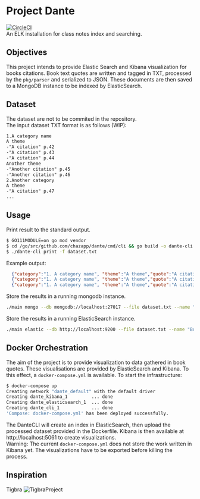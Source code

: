 # Project Dante
[![CircleCI](https://circleci.com/gh/chazapp/dante.svg?style=svg)](https://circleci.com/gh/chazapp/dante)  
An ELK installation for class notes index and searching.

## Objectives

This project intends to provide Elastic Search and Kibana visualization for books citations.
Book text quotes are written and tagged in TXT, processed by the `pkg/parser` and serialized to JSON.
These documents are then saved to a MongoDB instance to be indexed by ElasticSearch. 

## Dataset

The dataset are not to be commited in the repository.  
The input dataset TXT format is as follows (WIP):
```txt
1.A category name
A theme
-"A citation" p.42
-"A citation" p.43
-"A citation" p.44
Another theme
-"Another citation" p.45
-"Another citation" p.46
2.Another category
A theme
-"A citation" p.47
...
```

## Usage

Print result to the standard output.
```bash
$ GO111MODULE=on go mod vendor
$ cd /go/src/github.com/chazapp/dante/cmd/cli && go build -o dante-cli 
$ ./dante-cli print -f dataset.txt 
```

Example output: 
```json
  {"category":"1. A category name", "theme":"A theme","quote":"A citation","page":40}
  {"category":"1. A category name", "theme":"A theme","quote":"A citation","page":41}
  {"category":"1. A category name", "theme":"A theme","quote":"A citation","page":42}
``` 

Store the results in a running mongodb instance.
```bash
./main mongo --db mongodb://localhost:27017 --file dataset.txt --name "BookName"
```
Store the results in a running ElasticSearch instance.
```bash
./main elastic --db http://localhost:9200 --file dataset.txt --name "BookName"
```

## Docker Orchestration
The aim of the project is to provide visualization to data gathered in book quotes. These visualisations
are provided by ElasticSearch and Kibana. To this effect, a `docker-compose.yml` is available.
To start the infrastructure:    
```bash
$ docker-compose up
Creating network "dante_default" with the default driver
Creating dante_kibana_1         ... done
Creating dante_elasticsearch_1  ... done
Creating dante_cli_1            ... done
'Compose: docker-compose.yml' has been deployed successfully.
```
The DanteCLI will create an index in ElasticSearch, then upload the processed dataset provided in the Dockerfile.
Kibana is then available at http://localhost:5061 to create visualizations.  
Warning: The current `docker-compose.yml` does not store the work written in Kibana yet. The visualizations have to be
exported before killing the process. 

## Inspiration

Tigbra
![TigbraProject](https://i.redd.it/n11syzm0v6x21.jpg)
